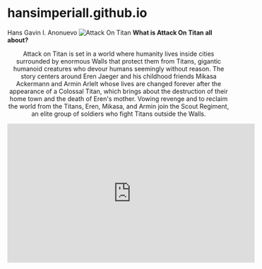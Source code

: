# hansimperiall.github.io
Hans Gavin I. Anonuevo
![Attack On Titan](https://m.media-amazon.com/images/M/MV5BNDFjYTIxMjctYTQ2ZC00OGQ4LWE3OGYtNDdiMzNiNDZlMDAwXkEyXkFqcGdeQXVyNzI3NjY3NjQ@._V1_FMjpg_UX1000_.jpg)
**What is Attack On Titan all about?**
<p align="center">
Attack on Titan is set in a world where humanity lives inside cities surrounded by enormous Walls that protect them from Titans, gigantic humanoid creatures who devour humans seemingly without reason. The story centers around Eren Jaeger and his childhood friends Mikasa Ackermann and Armin Arlelt whose lives are changed forever after the appearance of a Colossal Titan, which brings about the destruction of their home town and the death of Eren's mother. Vowing revenge and to reclaim the world from the Titans, Eren, Mikasa, and Armin join the Scout Regiment, an elite group of soldiers who fight Titans outside the Walls.
<p align="center">
<iframe width="560" height="315" src="https://www.youtube.com/embed/rAVQH0WeP7A?si=M4u1Af4GGJR9PkwT" title="YouTube video player" frameborder="0" allow="accelerometer; autoplay; clipboard-write; encrypted-media; gyroscope; picture-in-picture; web-share" allowfullscreen></iframe>
